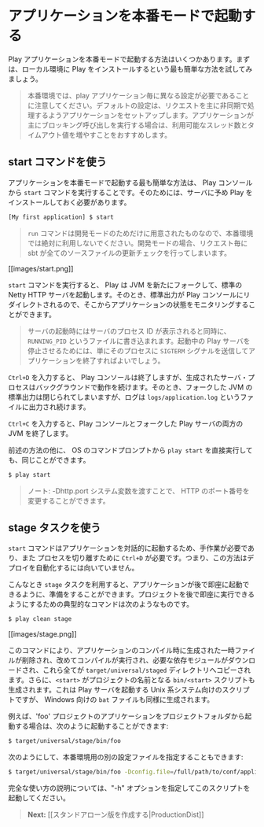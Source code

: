 <!-- translated -->
<!--
# Starting your application in production mode
-->
# アプリケーションを本番モードで起動する

<!--
There are several ways to deploy a Play application in production mode. Let's start by using the simplest way, using a local Play installation.
-->
Play アプリケーションを本番モードで起動する方法はいくつかあります。まずは、ローカル環境に Play をインストールするという最も簡単な方法を試してみましょう。

<!-- > Note, different play apps require different configuration in production. The default configuration is setup for apps that are mainly processing requests asynchronously. If your app is executing mainly blocking calls, then it's recommended to increase the number of available threads and the timeouts. -->
> 本番環境では、play アプリケーション毎に異なる設定が必要であることに注意してください。デフォルトの設定は、リクエストを主に非同期で処理するようアプリケーションをセットアップします。アプリケーションが主にブロッキング呼び出しを実行する場合は、利用可能なスレッド数とタイムアウト値を増やすことをおすすめします。

<!--
## Using the start command
-->
## start コマンドを使う

<!--
The easiest way to start an application in production mode is to use the `start` command from the Play console. This requires a Play installation on the server.
-->
アプリケーションを本番モードで起動する最も簡単な方法は、 Play コンソールから `start` コマンドを実行することです。そのためには、サーバに予め Play をインストールしておく必要があります。

```bash
[My first application] $ start
```

<!--
> Note that the `run` command is only for development mode and should never be used to run an application in production. For each request a complete check is handled by sbt.
-->
> `run` コマンドは開発モードのためだけに用意されたものなので、本番環境では絶対に利用しないでください。開発モードの場合、リクエスト毎に sbt が全てのソースファイルの更新チェックを行ってしまいます。

[[images/start.png]]

<!--
When you run the `start` command, Play forks a new JVM and runs the default Netty HTTP server. The standard output stream is redirected to the Play console, so you can monitor its status.
-->
`start` コマンドを実行すると、 Play は JVM を新たにフォークして、標準の Netty HTTP サーバを起動します。そのとき、標準出力が Play コンソールにリダイレクトされるので、そこからアプリケーションの状態をモニタリングすることができます。

<!--
> The server’s process id is displayed at bootstrap and written to the `RUNNING_PID` file. To kill a running Play server, it is enough to send a `SIGTERM` to the process to properly shutdown the application.
-->
> サーバの起動時にはサーバのプロセス ID が表示されると同時に、 `RUNNING_PID` というファイルに書き込まれます。起動中の Play サーバを停止させるためには、単にそのプロセスに `SIGTERM` シグナルを送信してアプリケーションを終了すればよいでしょう。

<!--
If you type `Ctrl+D`, the Play console will quit, but the created server process will continue running in background. The forked JVM’s standard output stream is then closed, and logging can be read from the `logs/application.log` file.
-->
`Ctrl+D` を入力すると、 Play コンソールは終了しますが、生成されたサーバ・プロセスはバックグラウンドで動作を続けます。そのとき、フォークした JVM の標準出力は閉じられてしまいますが、ログは `logs/application.log` というファイルに出力され続けます。

<!--
If you type `Ctrl+C`, you will kill both JVMs: the Play console and the forked Play server. 
-->
`Ctrl+C` を入力すると、Play コンソールとフォークした Play サーバの両方の JVM を終了します。

<!--
Alternatively you can directly use `play start` at your OS command prompt, which does the same thing:
-->
前述の方法の他に、 OS のコマンドプロンプトから `play start` を直接実行しても、同じことができます。

```bash
$ play start
```

<!--
> Note: the HTTP port can be set by passing -Dhttp.port system variable
-->
> ノート: -Dhttp.port システム変数を渡すことで、 HTTP のポート番号を変更することができます。

<!--
## Using the stage task
-->
## stage タスクを使う

<!--
The `start` command starts the application interactively, which means that human interaction is needed, and `Ctrl+D` is required to detach the process. This solution is not really convenient for automated deployment.
-->
`start` コマンドはアプリケーションを対話的に起動するため、手作業が必要であり、また プロセスを切り離すために `Ctrl+D` が必要です。つまり、この方法はデプロイを自動化するには向いていません。

<!--
You can use the `stage` task to prepare your application to be run in place. The typical command for preparing a project to be run in place is:
-->
こんなとき `stage` タスクを利用すると、アプリケーションが後で即座に起動できるように、準備をすることができます。プロジェクトを後で即座に実行できるようにするための典型的なコマンドは次のようなものです。

```bash
$ play clean stage
```
[[images/stage.png]]

<!--
This cleans and compiles your application, retrieves the required dependencies and copies them to the `target/universal/staged` directory. It also creates a `bin/<start>` script where `<start>` is the project's name. The script runs the Play server on Unix style systems and there is also a corresponding `bat` file for Windows.
-->
このコマンドにより、アプリケーションのコンパイル時に生成された一時ファイルが削除され、改めてコンパイルが実行され、必要な依存モジュールがダウンロードされ、これら全てが `target/universal/staged` ディレクトリへコピーされます。さらに、`<start>` がプロジェクトの名前となる `bin/<start>` スクリプトも生成されます。これは Play サーバを起動する Unix 系システム向けのスクリプトですが、 Windows 向けの `bat` ファイルも同様に生成されます。

<!--
For example to start an application of the project 'foo' from the project folder you can:
-->
例えば、'foo' プロジェクトのアプリケーションをプロジェクトフォルダから起動する場合は、次のように起動することができます:

```bash
$ target/universal/stage/bin/foo
```

<!--
You can also specify a different configuration file for a production environment, from the command line:
-->
次のようにして、本番環境用の別の設定ファイルを指定することもできます:

```bash
$ target/universal/stage/bin/foo -Dconfig.file=/full/path/to/conf/application-prod.conf
```

<!--
For a full description of usage invoke the start script with a "-h" option.
-->
完全な使い方の説明については、"-h" オプションを指定してこのスクリプトを起動してください。

<!--
> **Next:** [[Creating a standalone distribution|ProductionDist]]
-->
> **Next:** [[スタンドアローン版を作成する|ProductionDist]]